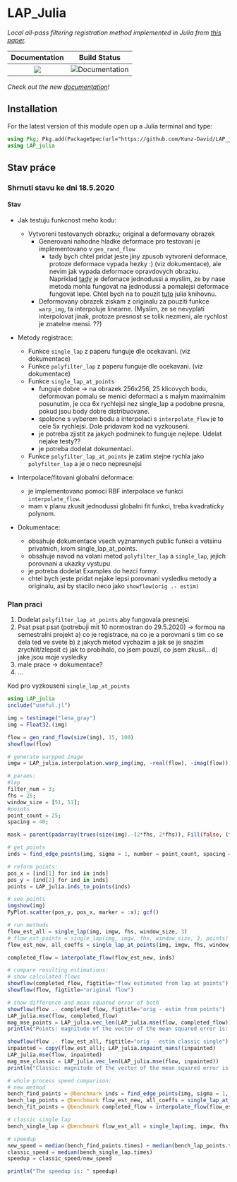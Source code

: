 [docs-dev-img]: https://img.shields.io/badge/docs-dev-blue.svg
[docs-dev-url]: https://kunz-david.github.io/LAP_Julia.jl/dev/
[documentation-build-img]: https://github.com/Kunz-David/LAP_Julia.jl/workflows/Documentation/badge.svg

# LAP_Julia

_Local all-pass filtering registration method implemented in Julia from [this paper](http://www.ee.cuhk.edu.hk/~tblu/monsite/pdfs/gilliam1701.pdf)._

| **Documentation**                                  | **Build Status**                                  |
|:--------------------------------------------------:|:-------------------------------------------------:|
| [![][docs-dev-img]][docs-dev-url]                  |  ![Documentation][documentation-build-img]        |


_Check out the new [documentation][docs-dev-url]!_



## Installation

For the latest version of this module open up a Julia terminal and type:
```Julia
using Pkg; Pkg.add(PackageSpec(url="https://github.com/Kunz-David/LAP_julia"))
using LAP_julia
```

## Stav práce

### Shrnuti stavu ke dni 18.5.2020

#### Stav
- Jak testuju funkcnost meho kodu:
  - Vytvoreni testovanych obrazku; original a deformovany obrazek
    - Generovani nahodne hladke deformace pro testovani je implementovano v `gen_rand_flow`
      - tady bych chtel pridat jeste jiny zpusob vytvoreni deformace, protoze deformace vypada hezky :) (viz dokumentace), ale nevim jak vypada deformace opravdovych obrazku. Napriklad [tady](https://www.researchgate.net/publication/316876842_Iterative_fitting_after_elastic_registration_An_efficient_strategy_for_accurate_estimation_of_parametric_deformations) je defomace jednodussi a myslim, ze by nase metoda mohla fungovat na jednodussi a pomalejsi deformace fungovat lepe. Chtel bych na to pouzit [tuto](https://evizero.github.io/Augmentor.jl/) julia knihovnu.
    - Deformovany obrazek ziskam z originalu za pouziti funkce `warp_img`, ta interpoluje linearne. (Myslim, ze se nevyplati interpolovat jinak, protoze presnost se tolik nezmeni, ale rychlost je znatelne mensi. ??)

- Metody registrace:
  - Funkce `single_lap` z paperu funguje dle ocekavani. (viz dokumentace)
  - Funkce `polyfilter_lap` z paperu funguje dle ocekavani. (viz dokumentace)
  - Funkce `single_lap_at_points`
    - funguje dobre -> na obrazek 256x256, 25 klicovych bodu, deformovan pomalu se menici deformaci a s malym maximalnim posunutim,
    je cca 6x rychlejsi nez single_lap a podobne presna, pokud jsou body dobre distribuovane.
    - spolecne s vyberem bodu a interpolaci s `interpolate_flow` je to cele 5x rychlejsi. Dole pridavam kod na vyzkouseni.
    - je potreba zjistit za jakych podminek to funguje nejlepe. Udelat nejake testy??
    - je potreba dodelat dokumentaci.
  - Funkce `polyfilter_lap_at_points` je zatim stejne rychla jako `polyfilter_lap` a je o neco nepresnejsi

- Interpolace/fitovani globalni deformace:
  - je implementovano pomoci RBF interpolace ve funkci `interpolate_flow`.
  - mam v planu zkusit jednodussi globalni fit funkci, treba kvadraticky polynom.

- Dokumentace:
  - obsahuje dokumentace vsech vyznamnych public funkci a vetsinu privatnich, krom single_lap_at_points.
  - obsahuje navod na volani metod `polyfilter_lap` a `single_lap`, jejich porovnani a ukazky vystupu.
  - je potreba dodelat Examples do hezci formy.
  - chtel bych jeste pridat nejake lepsi porovnani vysledku metody a originalu, asi by stacilo neco jako `showflow(orig .- estim)`

### Plan praci
1) Dodelat `polyfilter_lap_at_points` aby fungovala presnejsi
2) Psat psat psat (potrebuji mit 10 normostran do 29.5.2020) -> formou na semestralni projekt
  a) co je registrace, na co je a porovnani s tim co se dela ted ve svete
  b) z jakych metod vychazim a jak se je snazim zrychlit/zlepsit
  c) jak to probihalo, co jsem pouzil, co jsem zkusil...
  d) jake jsou moje vysledky
3) male prace -> dokumentace?
4) ...


Kod pro vyzkouseni `single_lap_at_points`
```julia
using LAP_julia
include("useful.jl")

img = testimage("lena_gray")
img = Float32.(img)

flow = gen_rand_flow(size(img), 15, 100)
showflow(flow)

# generate warpped image
imgw = LAP_julia.interpolation.warp_img(img, -real(flow), -imag(flow));

# params:
#lap
filter_num = 3;
fhs = 25;
window_size = [51, 51];
#points
point_count = 25;
spacing = 40;

mask = parent(padarray(trues(size(img).-(2*fhs, 2*fhs)), Fill(false, (fhs, fhs), (fhs, fhs))))

# get points
inds = find_edge_points(img, sigma = 1, number = point_count, spacing = spacing, mask = mask);

# reform points:
pos_x = [ind[1] for ind in inds]
pos_y = [ind[2] for ind in inds]
points = LAP_julia.inds_to_points(inds)

# see points
imgshow(img)
PyPlot.scatter(pos_y, pos_x, marker = :x); gcf()

# run methods
flow_est_all = single_lap(img, imgw, fhs, window_size, 3)
# flow_est_points = single_lap(img, imgw, fhs, window_size, 3, points)
flow_est_new, all_coeffs = single_lap_at_points(img, imgw, fhs, window_size, 3, points)

completed_flow = interpolate_flow(flow_est_new, inds)

# compare resulting estimations:
# show calculated flows
showflow(completed_flow, figtitle="flow estimated from lap at points")
showflow(flow, figtitle="original flow")

# show difference and mean squared error of both
showflow(flow .- completed_flow, figtitle="orig - estim from points")
LAP_julia.mse(flow, completed_flow)
mag_mse_points = LAP_julia.vec_len(LAP_julia.mse(flow, completed_flow))
println("Points: magnitude of the vector of the mean squared error is: ", mag_mse_points)

showflow(flow .- flow_est_all, figtitle="orig - estim classic single")
inpainted = copy(flow_est_all); LAP_julia.inpaint_nans!(inpainted)
LAP_julia.mse(flow, inpainted)
mag_mse_classic = LAP_julia.vec_len(LAP_julia.mse(flow, inpainted))
println("Classic: magnitude of the vector of the mean squared error is: ", mag_mse_classic)

# whole process speed comparison:
# new method
bench_find_points = @benchmark inds = find_edge_points(img, sigma = 1, number = point_count, spacing = spacing, mask = mask)
bench_lap_points = @benchmark flow_est_new, all_coeffs = single_lap_at_points(img, imgw, fhs, window_size, 3, points)
bench_fit_points = @benchmark completed_flow = interpolate_flow(flow_est_new, inds)

# classic single lap
bench_single_lap = @benchmark flow_est_all = single_lap(img, imgw, fhs, window_size, 3)

# speedup
new_speed = median(bench_find_points.times) + median(bench_lap_points.times) + median(bench_fit_points.times)
classic_speed = median(bench_single_lap.times)
speedup = classic_speed/new_speed

println("The speedup is: " speedup)
```
